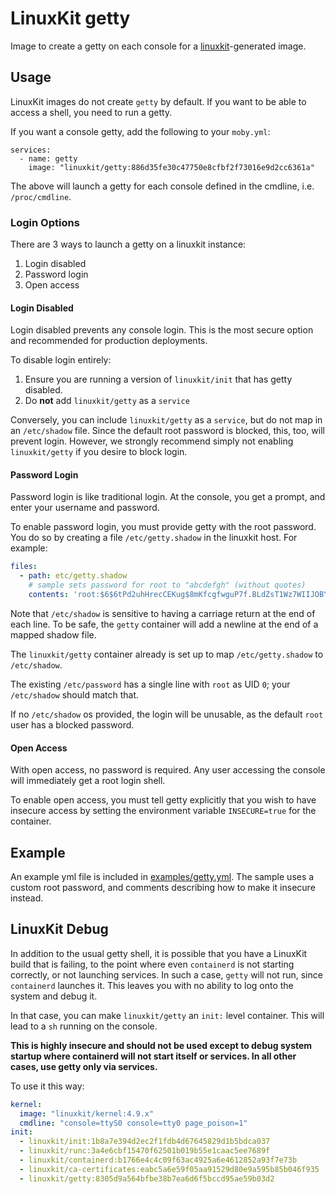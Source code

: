 # LinuxKit getty
Image to create a getty on each console for a [linuxkit](https://github.com/linuxkit/linuxkit)-generated image.


## Usage
LinuxKit images do not create `getty` by default. If you want to be able to access a shell, you need to run a getty.

If you want a console getty, add the following to your `moby.yml`:

```
services:
  - name: getty
    image: "linuxkit/getty:886d35fe30c47750e8cfbf2f73016e9d2cc6361a"
```

The above will launch a getty for each console defined in the cmdline, i.e. `/proc/cmdline`.


### Login Options
There are 3 ways to launch a getty on a linuxkit instance:

1. Login disabled
2. Password login
3. Open access


#### Login Disabled
Login disabled prevents any console login. This is the most secure option and recommended for production deployments.

To disable login entirely:

1. Ensure you are running a version of `linuxkit/init` that has getty disabled.
2. Do **not** add `linuxkit/getty` as a `service`

Conversely, you can include `linuxkit/getty` as a `service`, but do not map in an `/etc/shadow` file. Since the default root password is blocked, this, too, will prevent login. However, we strongly recommend simply not enabling `linuxkit/getty` if you desire to block login.


#### Password Login
Password login is like traditional login. At the console, you get a prompt, and enter your username and password.

To enable password login, you must provide getty with the root password. You do so by creating a file `/etc/getty.shadow` in the linuxkit host. For example:

```yml
files:
  - path: etc/getty.shadow
    # sample sets password for root to "abcdefgh" (without quotes)
    contents: 'root:$6$6tPd2uhHrecCEKug$8mKfcgfwguP7f.BLdZsT1Wz7WIIJOBY1oUFHzIv9/O71M2J0EPdtFqFGTxB1UK5ejqQxRFQ.ZSG9YXR0SNsc11:17322:0:::::'
```

Note that `/etc/shadow` is sensitive to having a carriage return at the end of each line. To be safe, the `getty` container will add a newline at the end of a mapped shadow file.

The `linuxkit/getty` container already is set up to map `/etc/getty.shadow` to `/etc/shadow`.

The existing `/etc/password` has a single line with `root` as UID `0`; your `/etc/shadow` should match that.

If no `/etc/shadow` os provided, the login will be unusable, as the default `root` user has a blocked password.

#### Open Access
With open access, no password is required. Any user accessing the console will immediately get a root login shell.

To enable open access, you must tell getty explicitly that you wish to have insecure access by setting the environment variable `INSECURE=true` for the container.

## Example
An example yml file is included in [examples/getty.yml](../../examples/getty.yml). The sample uses a custom root password, and comments describing how to make it insecure instead.


## LinuxKit Debug
In addition to the usual getty shell, it is possible that you have a LinuxKit build that is failing, to the point where even `containerd` is not starting correctly, or not launching services. In such a case, `getty` will not run, since `containerd` launches it. This leaves you with no ability to log onto the system and debug it.

In that case, you can make `linuxkit/getty` an `init:` level container. This will lead to a `sh` running on the console.

**This is highly insecure and should not be used except to debug system startup where containerd will not start itself or services. In all other cases, use getty only via services.**

To use it this way:

```yml
kernel:
  image: "linuxkit/kernel:4.9.x"
  cmdline: "console=ttyS0 console=tty0 page_poison=1"
init:
  - linuxkit/init:1b8a7e394d2ec2f1fdb4d67645829d1b5bdca037
  - linuxkit/runc:3a4e6cbf15470f62501b019b55e1caac5ee7689f
  - linuxkit/containerd:b1766e4c4c09f63ac4925a6e4612852a93f7e73b
  - linuxkit/ca-certificates:eabc5a6e59f05aa91529d80e9a595b85b046f935
  - linuxkit/getty:8305d9a564bfbe38b7ea6d6f5bccd95ae59b03d2
```
